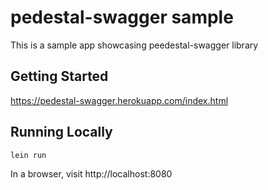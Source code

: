 # pedestal-swagger sample

This is a sample app showcasing peedestal-swagger library

## Getting Started

https://pedestal-swagger.herokuapp.com/index.html

## Running Locally

    lein run
    
In a browser, visit http://localhost:8080
